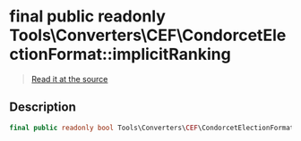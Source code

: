 # final public readonly Tools\Converters\CEF\CondorcetElectionFormat::implicitRanking

> [Read it at the source](https://github.com/julien-boudry/Condorcet/blob/master/src/Tools/Converters/CEF/CondorcetElectionFormat.php#L17)

## Description    

```php
final public readonly bool Tools\Converters\CEF\CondorcetElectionFormat->implicitRanking 
```


    